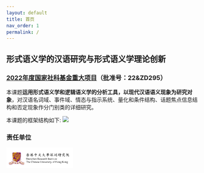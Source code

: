 ```yaml
---
layout: default
title: 首页
nav_order: 1
permalink: /
---
```


## 形式语义学的汉语研究与形式语义学理论创新
### [2022年度国家社科基金重大项目](http://www.nopss.gov.cn)（批准号：22&ZD295）

本课题**运用形式语义学和逻辑语义学的分析工具，以现代汉语语义现象为研究对象**，对汉语名词域、事件域、情态与指示系统、量化和条件结构、话题焦点信息结构和否定现象作分门别类的详细研究。

本课题的框架结构如下:
![](../../assets/images/frame.png)

### 责任单位
<img src="https://github.com/formalsemchinese/formalsemchinese.github.io/blob/main/assets/images/cuhk-shenzhen-institute-logo.png" width=35% height=35%>
